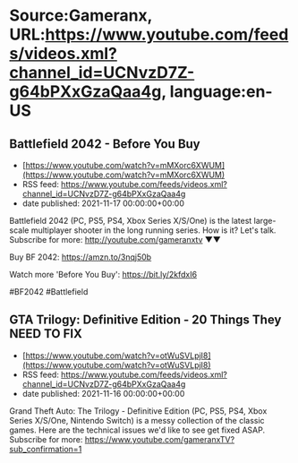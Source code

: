# Source:Gameranx, URL:https://www.youtube.com/feeds/videos.xml?channel_id=UCNvzD7Z-g64bPXxGzaQaa4g, language:en-US

## Battlefield 2042 - Before You Buy
 - [https://www.youtube.com/watch?v=mMXorc6XWUM](https://www.youtube.com/watch?v=mMXorc6XWUM)
 - RSS feed: https://www.youtube.com/feeds/videos.xml?channel_id=UCNvzD7Z-g64bPXxGzaQaa4g
 - date published: 2021-11-17 00:00:00+00:00

Battlefield 2042 (PC, PS5, PS4, Xbox Series X/S/One) is the latest large-scale multiplayer shooter in the long running series. How is it? Let's talk.
Subscribe for more: http://youtube.com/gameranxtv ▼▼

Buy BF 2042: https://amzn.to/3nqj50b

Watch more 'Before You Buy': https://bit.ly/2kfdxI6

#BF2042 #Battlefield

## GTA Trilogy: Definitive Edition - 20 Things They NEED TO FIX
 - [https://www.youtube.com/watch?v=otWuSVLpjI8](https://www.youtube.com/watch?v=otWuSVLpjI8)
 - RSS feed: https://www.youtube.com/feeds/videos.xml?channel_id=UCNvzD7Z-g64bPXxGzaQaa4g
 - date published: 2021-11-16 00:00:00+00:00

Grand Theft Auto: The Trilogy - Definitive Edition (PC, PS5, PS4, Xbox Series X/S/One, Nintendo Switch) is a messy collection of the classic games. Here are the technical issues we'd like to see get fixed ASAP.
Subscribe for more: https://www.youtube.com/gameranxTV?sub_confirmation=1

